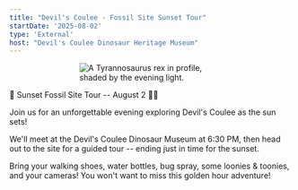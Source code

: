 ```yaml
---
title: "Devil's Coulee - Fossil Site Sunset Tour"
startDate: '2025-08-02'
type: 'External'
host: "Devil's Coulee Dinosaur Heritage Museum"
---
```


<figure style="display:flex; align-items: center; justify-content: center; flex-direction: column;">
    <img src="/events/2025/external/devilsCouleeEvening.jpg" alt="A Tyrannosaurus rex in profile, shaded by the evening light." style="max-width: 60%;">
</figure>

🌅 Sunset Fossil Site Tour -- August 2 🦴✨

Join us for an unforgettable evening exploring Devil's Coulee as the sun sets!

We'll meet at the Devil's Coulee Dinosaur Museum at 6:30 PM, then head out to the site for a guided tour -- ending just in time for the sunset.

Bring your walking shoes, water bottles, bug spray, some loonies & toonies, and your cameras! You won't want to miss this golden hour adventure!
